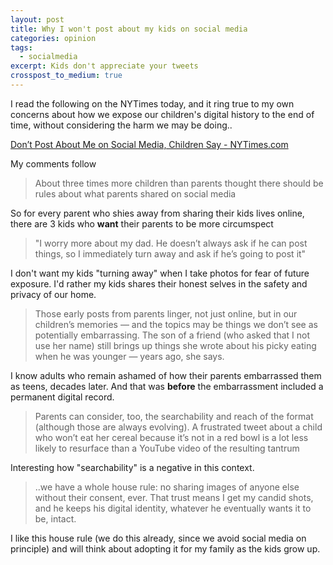 ```yaml
---
layout: post
title: Why I won't post about my kids on social media
categories: opinion
tags:
  - socialmedia
excerpt: Kids don't appreciate your tweets
crosspost_to_medium: true
---
```

I read the following on the NYTimes today, and it ring true to my own concerns about how we expose our children's digital history to the end of time, without considering the harm we may be doing..

[Don’t Post About Me on Social Media, Children Say - NYTimes.com
](http://mobile.nytimes.com/blogs/well/2016/03/08/dont-post-about-me-on-social-media-children-say/?_r=0&referer=)

My comments follow

> About three times more children than parents thought there should be rules about what parents shared on social media

So for every parent who shies away from sharing their kids lives online, there are 3 kids who **want** their parents to be more circumspect

> "I worry more about my dad. He doesn’t always ask if he can post things, so I immediately turn away and ask if he’s going to post it"

I don't want my kids "turning away" when I take photos for fear of future exposure. I'd rather my kids shares their honest selves in the safety and privacy of our home.

> Those early posts from parents linger, not just online, but in our children’s memories — and the topics may be things we don’t see as potentially embarrassing. The son of a friend (who asked that I not use her name) still brings up things she wrote about his picky eating when he was younger — years ago, she says.

I know adults who remain ashamed of how their parents embarrassed them as teens, decades later. And that was **before** the embarrassment included a permanent digital record.

> Parents can consider, too, the searchability and reach of the format (although those are always evolving). A frustrated tweet about a child who won’t eat her cereal because it’s not in a red bowl is a lot less likely to resurface than a YouTube video of the resulting tantrum

Interesting how "searchability" is a negative in this context.

> ..we have a whole house rule: no sharing images of anyone else without their consent, ever. That trust means I get my candid shots, and he keeps his digital identity, whatever he eventually wants it to be, intact.

I like this house rule (we do this already, since we avoid social media on principle) and will think about adopting it for my family as the kids grow up.
